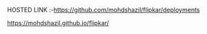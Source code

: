 HOSTED LINK :-https://github.com/mohdshazil/flipkar/deployments

https://mohdshazil.github.io/flipkar/
